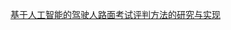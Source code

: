 [基于人工智能的驾驶人路面考试评判方法的研究与实现
](http://kns.cnki.net/KCMS/detail/detail.aspx?dbcode=CMFD&dbname=CMFD201402&filename=1013294618.nh&v=Mjk3NjZHeEd0Zk5wNUViUElSOGVYMUx1eFlTN0RoMVQzcVRyV00xRnJDVVJMT2ZadVJwRnlqZ1U3elBWRjI2SGI=)
